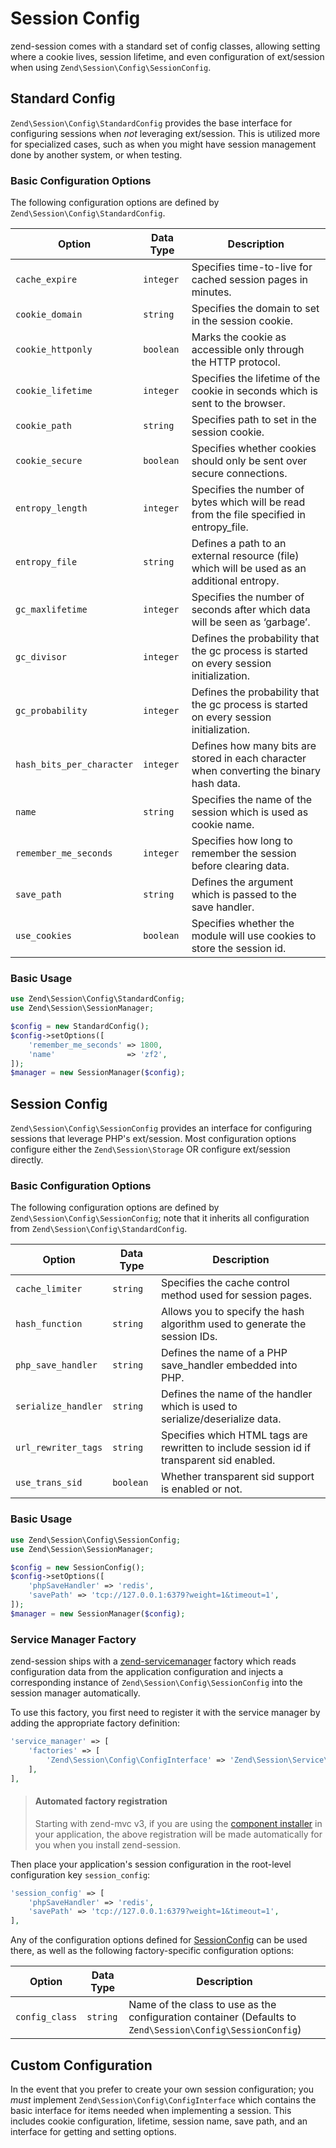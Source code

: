 # Session Config

zend-session comes with a standard set of config classes, allowing setting where
a cookie lives, session lifetime, and even configuration of ext/session when
using `Zend\Session\Config\SessionConfig`.

## Standard Config

`Zend\Session\Config\StandardConfig` provides the base interface for
configuring sessions when *not* leveraging ext/session. This is utilized more
for specialized cases, such as when you might have session management done by
another system, or when testing.

### Basic Configuration Options

The following configuration options are defined by `Zend\Session\Config\StandardConfig`.

Option                    | Data Type | Description
------------------------- | --------- | -----------
`cache_expire`            | `integer` | Specifies time-to-live for cached session pages in minutes.
`cookie_domain`           | `string`  | Specifies the domain to set in the session cookie.
`cookie_httponly`         | `boolean` | Marks the cookie as accessible only through the HTTP protocol.
`cookie_lifetime`         | `integer` | Specifies the lifetime of the cookie in seconds which is sent to the browser.
`cookie_path`             | `string`  | Specifies path to set in the session cookie.
`cookie_secure`           | `boolean` | Specifies whether cookies should only be sent over secure connections.
`entropy_length`          | `integer` | Specifies the number of bytes which will be read from the file specified in entropy_file.
`entropy_file`            | `string`  | Defines a path to an external resource (file) which will be used as an additional entropy.
`gc_maxlifetime`          | `integer` | Specifies the number of seconds after which data will be seen as ‘garbage’.
`gc_divisor`              | `integer` | Defines the probability that the gc process is started on every session initialization.
`gc_probability`          | `integer` | Defines the probability that the gc process is started on every session initialization.
`hash_bits_per_character` | `integer` | Defines how many bits are stored in each character when converting the binary hash data.
`name`                    | `string`  | Specifies the name of the session which is used as cookie name.
`remember_me_seconds`     | `integer` | Specifies how long to remember the session before clearing data.
`save_path`               | `string`  | Defines the argument which is passed to the save handler.
`use_cookies`             | `boolean` | Specifies whether the module will use cookies to store the session id.

### Basic Usage

```php
use Zend\Session\Config\StandardConfig;
use Zend\Session\SessionManager;

$config = new StandardConfig();
$config->setOptions([
    'remember_me_seconds' => 1800,
    'name'                => 'zf2',
]);
$manager = new SessionManager($config);
```

## Session Config

`Zend\Session\Config\SessionConfig` provides an interface for configuring
sessions that leverage PHP's ext/session. Most configuration options configure
either the `Zend\Session\Storage` OR configure ext/session directly.

### Basic Configuration Options

The following configuration options are defined by `Zend\Session\Config\SessionConfig`;
note that it inherits all configuration from
`Zend\Session\Config\StandardConfig`.

Option              | Data Type | Description
------------------- | --------- | -----------
`cache_limiter`     | `string`  | Specifies the cache control method used for session pages.
`hash_function`     | `string`  | Allows you to specify the hash algorithm used to generate the session IDs.
`php_save_handler`  | `string`  | Defines the name of a PHP save_handler embedded into PHP.
`serialize_handler` | `string`  | Defines the name of the handler which is used to serialize/deserialize data.
`url_rewriter_tags` | `string`  | Specifies which HTML tags are rewritten to include session id if transparent sid enabled.
`use_trans_sid`     | `boolean` | Whether transparent sid support is enabled or not.

### Basic Usage

```php
use Zend\Session\Config\SessionConfig;
use Zend\Session\SessionManager;

$config = new SessionConfig();
$config->setOptions([
    'phpSaveHandler' => 'redis',
    'savePath' => 'tcp://127.0.0.1:6379?weight=1&timeout=1',
]);
$manager = new SessionManager($config);
```

### Service Manager Factory

zend-session ships with a [zend-servicemanager](https://zendframework.github.io/zend-servicemanager/)
factory which reads configuration data from the application configuration and
injects a corresponding instance of `Zend\Session\Config\SessionConfig` into the
session manager automatically.

To use this factory, you first need to register it with the service manager by adding the
appropriate factory definition:

```php
'service_manager' => [
    'factories' => [
        'Zend\Session\Config\ConfigInterface' => 'Zend\Session\Service\SessionConfigFactory',
    ],
],
```

> #### Automated factory registration
>
> Starting with zend-mvc v3, if you are using the [component installer](https://zendframework.github.io/zend-component-installer)
> in your application, the above registration will be made automatically for
> you when you install zend-session.

Then place your application's session configuration in the root-level
configuration key `session_config`:

```php
'session_config' => [
    'phpSaveHandler' => 'redis',
    'savePath' => 'tcp://127.0.0.1:6379?weight=1&timeout=1',
],
```

Any of the configuration options defined for [SessionConfig](#session-config) can be used
there, as well as the following factory-specific configuration options:

Option         | Data Type | Description
-------------- | --------- | -----------
`config_class` | `string`  | Name of the class to use as the configuration container (Defaults to `Zend\Session\Config\SessionConfig`)

## Custom Configuration

In the event that you prefer to create your own session configuration; you
*must* implement `Zend\Session\Config\ConfigInterface` which contains the basic
interface for items needed when implementing a session. This includes cookie
configuration, lifetime, session name, save path, and an interface for getting
and setting options.
